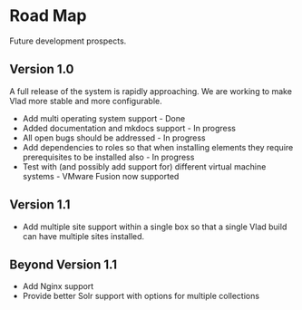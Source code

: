 # Road Map

Future development prospects.

## Version 1.0

A full release of the system is rapidly approaching. We are working to make Vlad more stable and more configurable.

- Add multi operating system support - Done
- Added documentation and mkdocs support - In progress
- All open bugs should be addressed - In progress
- Add dependencies to roles so that when installing elements they require prerequisites to be installed also - In progress
- Test with (and possibly add support for) different virtual machine systems - VMware Fusion now supported

## Version 1.1

- Add multiple site support within a single box so that a single Vlad build can have multiple sites installed.

## Beyond Version 1.1

- Add Nginx support
- Provide better Solr support with options for multiple collections
